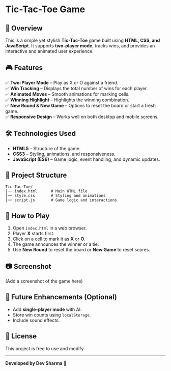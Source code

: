 # Tic-Tac-Toe Game

## 📌 Overview
This is a simple yet stylish **Tic-Tac-Toe** game built using **HTML, CSS, and JavaScript**. It supports **two-player mode**, tracks wins, and provides an interactive and animated user experience.

## 🎮 Features
✅ **Two-Player Mode** – Play as X or O against a friend.  
✅ **Win Tracking** – Displays the total number of wins for each player.  
✅ **Animated Moves** – Smooth animations for marking cells.  
✅ **Winning Highlight** – Highlights the winning combination.  
✅ **New Round & New Game** – Options to reset the board or start a fresh game.  
✅ **Responsive Design** – Works well on both desktop and mobile screens.  

## 🛠️ Technologies Used
- **HTML5** – Structure of the game.
- **CSS3** – Styling, animations, and responsiveness.
- **JavaScript (ES6)** – Game logic, event handling, and dynamic updates.

## 📂 Project Structure
```
Tic-Tac-Toe/
│── index.html      # Main HTML file
│── style.css       # Styling and animations
│── script.js       # Game logic and interactions
```

## 🚀 How to Play
1. Open `index.html` in a web browser.
2. Player **X** starts first.
3. Click on a cell to mark it as **X** or **O**.
4. The game announces the winner or a tie.
5. Use **New Round** to reset the board or **New Game** to reset scores.

## 📷 Screenshot
(Add a screenshot of the game here)

## 🌟 Future Enhancements (Optional)
- Add **single-player mode** with AI.
- Store win counts using `localStorage`.
- Include sound effects.

## 📜 License
This project is free to use and modify.

---
**Developed by Dev Sharma** 🚀

